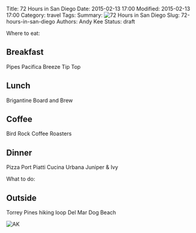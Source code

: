 Title: 72 Hours in San Diego
Date: 2015-02-13 17:00
Modified: 2015-02-13 17:00
Category: travel
Tags:
Summary: ![72 Hours in San Diego]({filename}/img/72-hours-in-san-diego/summary.jpg)
Slug: 72-hours-in-san-diego
Authors: Andy Kee
Status: draft



Where to eat:

Breakfast
---------
Pipes
Pacifica Breeze
Tip Top

Lunch
-----
Brigantine
Board and Brew


Coffee
------
Bird Rock Coffee Roasters


Dinner
------
Pizza Port
Piatti
Cucina Urbana
Juniper & Ivy


What to do:

Outside
-------
Torrey Pines hiking loop
Del Mar Dog Beach


![AK]({filename}/img/ak.png)
